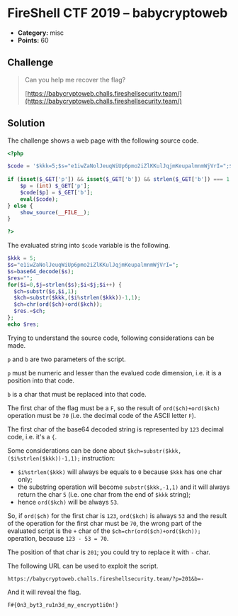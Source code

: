 # FireShell CTF 2019 – babycryptoweb

* **Category:** misc
* **Points:** 60

## Challenge

> Can you help me recover the flag?
>
> [https://babycryptoweb.challs.fireshellsecurity.team/](https://babycryptoweb.challs.fireshellsecurity.team/)

## Solution

The challenge shows a web page with the following source code.

```php
<?php

$code = '$kkk=5;$s="e1iwZaNolJeuqWiUp6pmo2iZlKKulJqjmKeupalmnmWjVrI=";$s=base64_decode($s);$res="";for($i=0,$j=strlen($s);$i<$j;$i++){$ch=substr($s,$i,1);$kch=substr($kkk,($i%strlen($kkk))-1,1);$ch=chr(ord($ch)+ord($kch));$res.=$ch;};echo $res;';
    
if (isset($_GET['p']) && isset($_GET['b']) && strlen($_GET['b']) === 1 && is_numeric($_GET['p']) && (int) $_GET['p'] < strlen($code)) {
    $p = (int) $_GET['p'];
    $code[$p] = $_GET['b'];
    eval($code);
} else {
    show_source(__FILE__);
}

?> 
```

The evaluated string into `$code` variable is the following.

```php
$kkk = 5;
$s="e1iwZaNolJeuqWiUp6pmo2iZlKKulJqjmKeupalmnmWjVrI=";
$s=base64_decode($s);
$res="";
for($i=0,$j=strlen($s);$i<$j;$i++) {
  $ch=substr($s,$i,1);
  $kch=substr($kkk,($i%strlen($kkk))-1,1);
  $ch=chr(ord($ch)+ord($kch));
  $res.=$ch;
};
echo $res;
```

Trying to understand the source code, following considerations can be made.

`p` and `b` are two parameters of the script.

`p` must be numeric and lesser than the evalued code dimension, i.e. it is a position into that code.

`b` is a char that must be replaced into that code.

The first char of the flag must be a `F`, so the result of `ord($ch)+ord($kch)` operation must be `70` (i.e. the decimal code of the ASCII letter `F`).

The first char of the base64 decoded string is represented by `123` decimal code, i.e. it's a `{`. 

Some considerations can be done about `$kch=substr($kkk,($i%strlen($kkk))-1,1);` instruction:
* `$i%strlen($kkk)` will always be equals to `0` because `$kkk` has one char only;
* the substring operation will become `substr($kkk,-1,1)` and it will always return the char `5` (i.e. one char from the end of `$kkk` string);
* hence `ord($kch)` will be always `53`.

So, if `ord($ch)` for the first char is `123`, `ord($kch)` is always `53` and the result of the operation for the first char must be `70`, the wrong part of the evaluated script is the `+` char of the `$ch=chr(ord($ch)+ord($kch));` operation, because `123 - 53 = 70`.

The position of that char is `201`; you could try to replace it with `-` char.

The following URL can be used to exploit the script.

`https://babycryptoweb.challs.fireshellsecurity.team/?p=201&b=-`

And it will reveal the flag.

```
F#{0n3_byt3_ru1n3d_my_encrypt1i0n!}
```